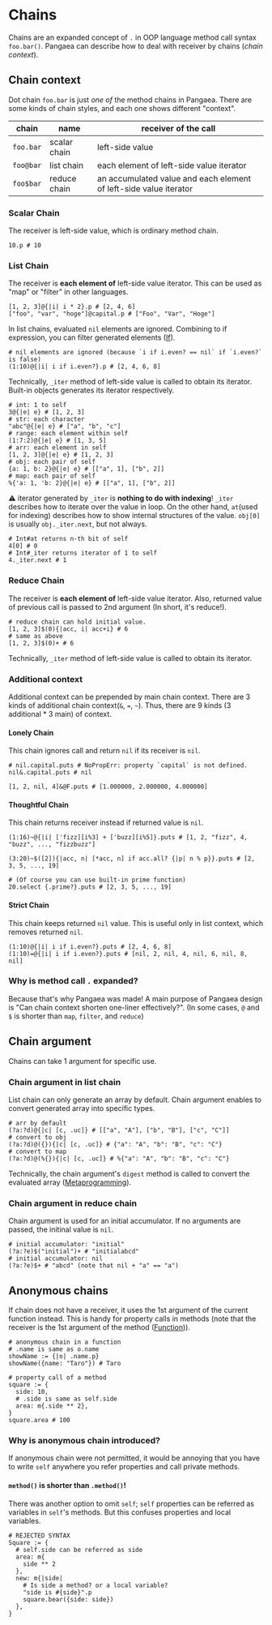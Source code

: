 # Chains

Chains are an expanded concept of `.` in OOP language method call syntax `foo.bar()`.
Pangaea can describe how to deal with receiver by chains (*chain context*).

## Chain context
Dot chain `foo.bar` is just *one of* the method chains in Pangaea.
There are some kinds of chain styles, and each one shows different "context".

|chain|name|receiver of the call|
|-|-|-|
|`foo.bar`|scalar chain|left-side value|
|`foo@bar`|list chain|each element of left-side value iterator|
|`foo$bar`|reduce chain|an accumulated value and each element of left-side value iterator|

### Scalar Chain
The receiver is left-side value, which is ordinary method chain.

```pangaea
10.p # 10
```

### List Chain
The receiver is **each element of** left-side value iterator.
This can be used as "map" or "filter" in other languages.

```pangaea
[1, 2, 3]@{|i| i * 2}.p # [2, 4, 6]
["foo", "var", "hoge"]@capital.p # ["Foo", "Var", "Hoge"]
```

In list chains, evaluated `nil` elements are ignored.
Combining to if expression, you can filter generated elements ([If](./if.md)).

```pangaea
# nil elements are ignored (because `i if i.even? == nil` if `i.even?` is false)
(1:10)@{|i| i if i.even?}.p # [2, 4, 6, 8]
```

Technically, `_iter` method of left-side value is called to obtain its iterator.
Built-in objects generates its iterator respectively.

```pangaea
# int: 1 to self
3@{|e| e} # [1, 2, 3]
# str: each character
"abc"@{|e| e} # ["a", "b", "c"]
# range: each element within self
(1:7:2)@{|e| e} # [1, 3, 5]
# arr: each element in self
[1, 2, 3]@{|e| e} # [1, 2, 3]
# obj: each pair of self
{a: 1, b: 2}@{|e| e} # [["a", 1], ["b", 2]]
# map: each pair of self
%{'a: 1, 'b: 2}@{|e| e} # [["a", 1], ["b", 2]]
```

:warning: iterator generated by `_iter` is **nothing to do with indexing**!
`_iter` describes how to iterate over the value in loop.
On the other hand, `at`(used for indexing) describes how to show internal structures of the value. `obj[0]` is usually `obj._iter.next`, but not always.

```pangaea
# Int#at returns n-th bit of self
4[0] # 0
# Int#_iter returns iterator of 1 to self
4._iter.next # 1
```

### Reduce Chain
The receiver is **each element of** left-side value iterator.
Also, returned value of previous call is passed to 2nd argument
(In short, it's reduce!).

```pangaea
# reduce chain can hold initial value.
[1, 2, 3]$(0){|acc, i| acc+i} # 6
# same as above
[1, 2, 3]$(0)+ # 6
```

Technically, `_iter` method of left-side value is called to obtain its iterator.

### Additional context
Additional context can be prepended by main chain context.
There are 3 kinds of additional chain context(`&`, `=`, `~`).
Thus, there are 9 kinds (3 additional * 3 main) of context.

#### Lonely Chain
This chain ignores call and return `nil` if its receiver is `nil`.

```pangaea
# nil.capital.puts # NoPropErr: property `capital` is not defined.
nil&.capital.puts # nil

[1, 2, nil, 4]&@F.puts # [1.000000, 2.000000, 4.000000]
```

#### Thoughtful Chain
This chain returns receiver instead if returned value is `nil`.

```pangaea
(1:16)~@{|i| ['fizz][i%3] + ['buzz][i%5]}.puts # [1, 2, "fizz", 4, "buzz", ..., "fizzbuzz"]

(3:20)~$([2]){|acc, n| [*acc, n] if acc.all? {|p| n % p}}.puts # [2, 3, 5, ..., 19]

# (Of course you can use built-in prime function)
20.select {.prime?}.puts # [2, 3, 5, ..., 19]
```

#### Strict Chain
This chain keeps returned `nil` value.
This is useful only in list context, which removes returned `nil`.

```pangaea
(1:10)@{|i| i if i.even?}.puts # [2, 4, 6, 8]
(1:10)=@{|i| i if i.even?}.puts # [nil, 2, nil, 4, nil, 6, nil, 8, nil]
```

### Why is method call `.` expanded?

Because that's why Pangaea was made!
A main purpose of Pangaea design is "Can chain context shorten one-liner effectively?".
(In some cases, `@` and `$` is shorter than `map`, `filter`, and `reduce`)

## Chain argument

Chains can take 1 argument for specific use.

### Chain argument in list chain

List chain can only generate an array by default.
Chain argument enables to convert generated array into specific types.

```pangaea
# arr by default
(?a:?d)@{|c| [c, .uc]} # [["a", "A"], ["b", "B"], ["c", "C"]]
# convert to obj
(?a:?d)@({}){|c| [c, .uc]} # {"a": "A", "b": "B", "c": "C"}
# convert to map
(?a:?d)@(%{}){|c| [c, .uc]} # %{"a": "A", "b": "B", "c": "C"}
```

Technically, the chain argument's `digest` method is called to convert the evaluated array ([Metaprogramming](./metaprogramming.md)).

### Chain argument in reduce chain

Chain argument is used for an initial accumulator.
If no arguments are passed, the initinal value is `nil`.

```pangaea
# initial accumulator: "initial"
(?a:?e)$("initial")+ # "initialabcd"
# initial accumulator: nil
(?a:?e)$+ # "abcd" (note that nil + "a" == "a")
```

## Anonymous chains

If chain does not have a receiver, it uses the 1st argument of the current function instead.
This is handy for property calls in methods (note that the receiver is the 1st argument of the method ([Function](./function.md))).

```pangaea
# anonymous chain in a function
# .name is same as o.name
showName := {|o| .name.p}
showName({name: "Taro"}) # Taro

# property call of a method
square := {
  side: 10,
  # .side is same as self.side
  area: m{.side ** 2},
}
square.area # 100
```

### Why is anonymous chain introduced?

If anonymous chain were not permitted,
it would be annoying that you have to write `self` anywhere you refer properties and call private methods.

#### `method()` is shorter than `.method()`!

There was another option to omit `self`; `self` properties can be referred as variables in `self`'s methods. But this confuses properties and local variables.

```
# REJECTED SYNTAX
Square := {
  # self.side can be referred as side
  area: m{
    side ** 2
  },
  new: m{|side|
    # Is side a method? or a local variable?
    "side is #{side}".p
    square.bear({side: side})
  },
}
```
